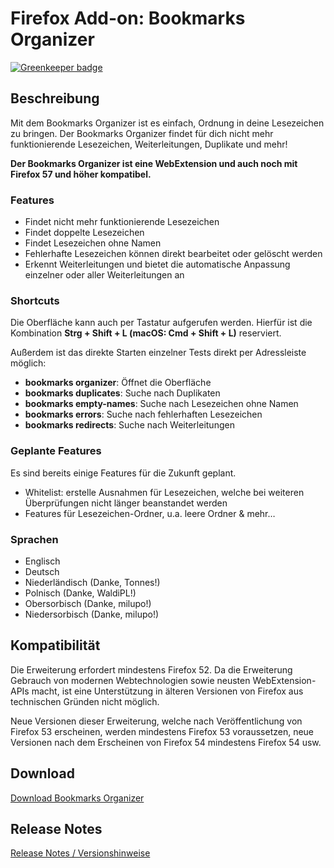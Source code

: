 # Firefox Add-on: Bookmarks Organizer

[![Greenkeeper badge](https://badges.greenkeeper.io/cadeyrn/bookmarks-organizer.svg)](https://greenkeeper.io/)

## Beschreibung

Mit dem Bookmarks Organizer ist es einfach, Ordnung in deine Lesezeichen zu bringen. Der Bookmarks Organizer findet für
dich nicht mehr funktionierende Lesezeichen, Weiterleitungen, Duplikate und mehr!

**Der Bookmarks Organizer ist eine WebExtension und auch noch mit Firefox 57 und höher kompatibel.**

### Features

- Findet nicht mehr funktionierende Lesezeichen
- Findet doppelte Lesezeichen
- Findet Lesezeichen ohne Namen
- Fehlerhafte Lesezeichen können direkt bearbeitet oder gelöscht werden
- Erkennt Weiterleitungen und bietet die automatische Anpassung einzelner oder aller Weiterleitungen an

### Shortcuts

Die Oberfläche kann auch per Tastatur aufgerufen werden. Hierfür ist die Kombination **Strg + Shift + L
(macOS: Cmd + Shift + L)** reserviert.

Außerdem ist das direkte Starten einzelner Tests direkt per Adressleiste möglich:

- **bookmarks organizer**: Öffnet die Oberfläche
- **bookmarks duplicates**: Suche nach Duplikaten
- **bookmarks empty-names**: Suche nach Lesezeichen ohne Namen
- **bookmarks errors**: Suche nach fehlerhaften Lesezeichen
- **bookmarks redirects**: Suche nach Weiterleitungen

### Geplante Features

Es sind bereits einige Features für die Zukunft geplant.

- Whitelist: erstelle Ausnahmen für Lesezeichen, welche bei weiteren Überprüfungen nicht länger beanstandet werden
- Features für Lesezeichen-Ordner, u.a. leere Ordner
& mehr…

### Sprachen

- Englisch
- Deutsch
- Niederländisch (Danke, Tonnes!)
- Polnisch (Danke, WaldiPL!)
- Obersorbisch (Danke, milupo!)
- Niedersorbisch (Danke, milupo!)

## Kompatibilität

Die Erweiterung erfordert mindestens Firefox 52. Da die Erweiterung Gebrauch von modernen Webtechnologien sowie neusten
WebExtension-APIs macht, ist eine Unterstützung in älteren Versionen von Firefox aus technischen Gründen nicht möglich.

Neue Versionen dieser Erweiterung, welche nach Veröffentlichung von Firefox 53 erscheinen, werden mindestens Firefox 53
voraussetzen, neue Versionen nach dem Erscheinen von Firefox 54 mindestens Firefox 54 usw.

## Download

[Download Bookmarks Organizer](https://addons.mozilla.org/de/firefox/addon/bookmarks-organizer/)

## Release Notes

[Release Notes / Versionshinweise](CHANGELOG.md "Release Notes")
